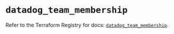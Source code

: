 # `datadog_team_membership`

Refer to the Terraform Registry for docs: [`datadog_team_membership`](https://registry.terraform.io/providers/datadog/datadog/3.42.0/docs/resources/team_membership).
